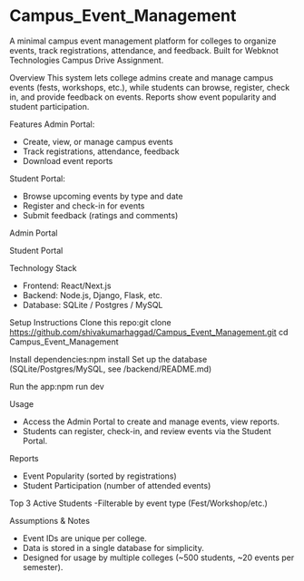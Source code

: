 # Campus_Event_Management
A minimal campus event management platform for colleges to organize events, track registrations, attendance, and feedback. Built for Webknot Technologies Campus Drive Assignment.

Overview
This system lets college admins create and manage campus events (fests, workshops, etc.), while students can browse, register, check in, and provide feedback on events. Reports show event popularity and student participation.

Features
Admin Portal:
- Create, view, or manage campus events
- Track registrations, attendance, feedback
- Download event reports

Student Portal:
- Browse upcoming events by type and date
- Register and check-in for events
- Submit feedback (ratings and comments)
  
Admin Portal


Student Portal

Technology Stack
- Frontend: React/Next.js
- Backend:  Node.js, Django, Flask, etc.
- Database: SQLite / Postgres / MySQL

Setup Instructions
Clone this repo:git clone https://github.com/shivakumarhaggad/Campus_Event_Management.git
 cd Campus_Event_Management

Install dependencies:npm install
Set up the database (SQLite/Postgres/MySQL, see /backend/README.md)

Run the app:npm run dev

Usage
- Access the Admin Portal to create and manage events, view reports.
- Students can register, check-in, and review events via the Student Portal.

Reports
- Event Popularity (sorted by registrations)
- Student Participation (number of attended events)

Top 3 Active Students
-Filterable by event type (Fest/Workshop/etc.)

Assumptions & Notes
- Event IDs are unique per college.
- Data is stored in a single database for simplicity.
- Designed for usage by multiple colleges (~500 students, ~20 events per semester).

